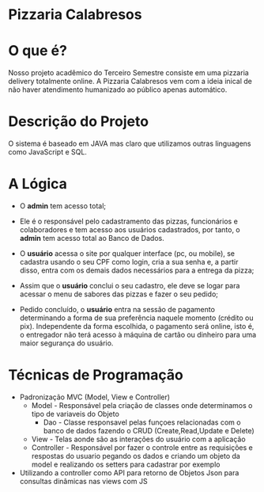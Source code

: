 # Pizzaria Calabresos

# O que é?
Nosso projeto acadêmico do Terceiro Semestre consiste em uma pizzaria delivery totalmente online. A Pizzaria Calabresos vem com a ideia inical de não haver atendimento humanizado ao público apenas automático.

# Descrição do Projeto
O sistema é baseado em JAVA mas claro que utilizamos outras linguagens como JavaScript e SQL. 

# A Lógica

- O **admin** tem acesso total;
- Ele é o responsável pelo cadastramento das pizzas, funcionários e colaboradores e tem acesso aos usuários cadastrados, por tanto, o **admin** tem acesso total ao Banco de Dados.
  
- O **usuário** acessa o site por qualquer interface (pc, ou mobile), se cadastra usando o seu CPF como login, cria a sua senha e, a partir disso, entra com os demais dados necessários para a entrega da pizza;
- Assim que o **usuário** conclui o seu cadastro, ele deve se logar para acessar o menu de sabores das pizzas e fazer o seu pedido;
- Pedido concluído, o **usuário** entra na sessão de pagamento determinando a forma de sua preferência naquele momento (crédito ou pix). Independente da forma escolhida, o pagamento será online, isto é, o entregador não terá acesso à máquina de cartão ou dinheiro para uma maior segurança do usuário.

# Técnicas de Programação

* Padronização MVC (Model, View e Controller)
    * Model - Responsável pela criação de classes onde determinamos o tipo de variaveis do Objeto
        * Dao - Classe responsavel pelas funçoes relacionadas com o banco de dados fazendo o CRUD (Create,Read,Update e Delete)
    * View - Telas aonde são as interações do usuário com a aplicação
    * Controller - Responsável por fazer o controle entre as requisições e respostas do usuario pegando os dados e criando um objeto da model e realizando os setters para cadastrar por exemplo
* Utilizando a controller como API para retorno de Objetos Json para consultas dinâmicas nas views com JS

